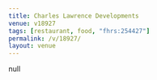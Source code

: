 ```yaml
---
title: Charles Lawrence Developments
venue: v18927
tags: [restaurant, food, "fhrs:254427"]
permalink: /v/18927/
layout: venue
---
```

null
